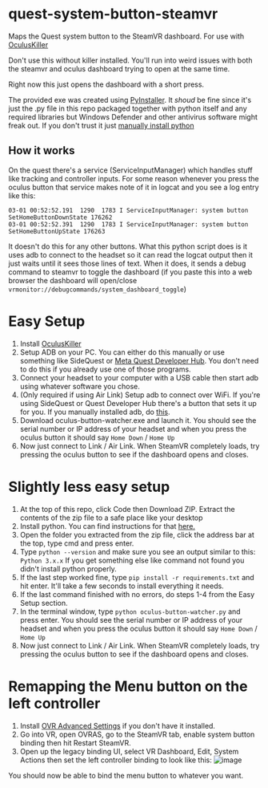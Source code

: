 # quest-system-button-steamvr
Maps the Quest system button to the SteamVR dashboard. For use with [OculusKiller](https://github.com/LibreQuest/OculusKiller) 

Don't use this without killer installed. You'll run into weird issues with both the steamvr and oculus dashboard trying to open at the same time.

Right now this just opens the dashboard with a short press. 

The provided exe was created using [PyInstaller](https://pyinstaller.org/en/stable/operating-mode.html). It *shoud* be fine since it's just the .py file in this repo packaged together with python itself and any required libraries but Windows Defender and other antivirus software might freak out. If you don't trust it just [manually install python](#Slightly-less-easy-setup)

## How it works
On the quest there's a service (ServiceInputManager) which handles stuff like tracking and controller inputs. For some reason whenever you press the oculus button that service makes note of it in logcat and you see a log entry like this:
```
03-01 00:52:52.191  1290  1783 I ServiceInputManager: system button SetHomeButtonDownState 176262
03-01 00:52:52.391  1290  1783 I ServiceInputManager: system button SetHomeButtonUpState 176263
```
It doesn't do this for any other buttons. What this python script does is it uses adb to connect to the headset so it can read the logcat output then it just waits until it sees those lines of text. When it does, it sends a debug command to steamvr to toggle the dashboard (if you paste this into a web browser the dashboard will open/close `vrmonitor://debugcommands/system_dashboard_toggle`)


# Easy Setup
1. Install [OculusKiller](https://github.com/LibreQuest/OculusKiller) 
2. Setup ADB on your PC. You can either do this manually or use something like SideQuest or [Meta Quest Developer Hub](https://developer.oculus.com/documentation/unity/ts-odh/). You don't need to do this if you already use one of those programs.
3. Connect your headset to your computer with a USB cable then start adb using whatever software you chose.
4. (Only required if using Air Link) Setup adb to connect over WiFi. If you're using SideQuest or Quest Developer Hub there's a button that sets it up for you. If you manually installed adb, do [this](https://gist.github.com/blixt/1e57de3739a669b8a58395ca07ec5ad0#connecting-quest-to-computer).
5. Download oculus-button-watcher.exe and launch it. You should see the serial number or IP address of your headset and when you press the oculus button it should say `Home Down` / `Home Up`
6. Now just connect to Link / Air Link. When SteamVR completely loads, try pressing the oculus button to see if the dashboard opens and closes.

# Slightly less easy setup
1. At the top of this repo, click Code then Download ZIP. Extract the contents of the zip file to a safe place like your desktop
2. Install python. You can find instructions for that [here.](https://www.digitalocean.com/community/tutorials/install-python-windows-10)
3. Open the folder you extracted from the zip file, click the address bar at the top, type cmd and press enter.
4. Type `python --version` and make sure you see an output similar to this: `Python 3.x.x`  If you get something else like command not found you didn't install python properly.
5. If the last step worked fine, type `pip install -r requirements.txt` and hit enter. It'll take a few seconds to install everything it needs.
6. If the last command finished with no errors, do steps 1-4 from the Easy Setup section.
7. In the terminal window, type `python oculus-button-watcher.py` and press enter. You should see the serial number or IP address of your headset and when you press the oculus button it should say `Home Down` / `Home Up`
8. Now just connect to Link / Air Link. When SteamVR completely loads, try pressing the oculus button to see if the dashboard opens and closes.

# Remapping the Menu button on the left controller
1. Install [OVR Advanced Settings](https://store.steampowered.com/app/1009850/OVR_Advanced_Settings/) if you don't have it installed.
2. Go into VR, open OVRAS, go to the SteamVR tab, enable system button binding then hit Restart SteamVR.
3. Open up the legacy binding UI, select VR Dashboard, Edit, System Actions then set the left controller binding to look like this:
![image](https://user-images.githubusercontent.com/24685455/222074073-e4f31565-8cbb-48fc-94a6-52b10a348d21.png)

You should now be able to bind the menu button to whatever you want.
